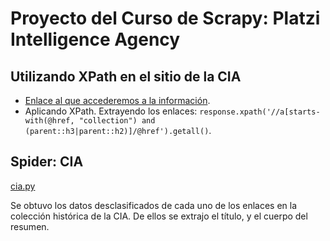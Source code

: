 # Proyecto del Curso de Scrapy: Platzi Intelligence Agency

## Utilizando XPath en el sitio de la CIA

* [Enlace al que accederemos a la información](https://www.cia.gov/library/readingroom/historical-collections).
* Aplicando XPath. Extrayendo los enlaces: `response.xpath('//a[starts-with(@href, "collection") and (parent::h3|parent::h2)]/@href').getall()`.

## Spider: CIA

[cia.py](/platzi_intelligence_agency/platzi_intelligence_agency/spiders/cia.py)

Se obtuvo los datos desclasificados de cada uno de los enlaces en la colección histórica de la CIA. De ellos se extrajo el título, y el cuerpo del resumen.
